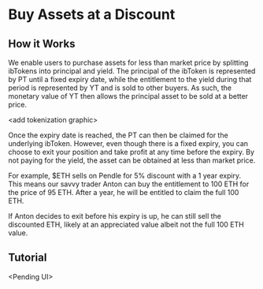 # Buy Assets at a Discount


## How it Works

We enable users to purchase assets for less than market price by splitting ibTokens into principal and yield. The principal of the ibToken is represented by PT until a fixed expiry date, while the entitlement to the yield during that period is represented by YT and is sold to other buyers. As such, the monetary value of YT then allows the principal asset to be sold at a better price.  

&lt;add tokenization graphic>

Once the expiry date is reached, the PT can then be claimed for the underlying ibToken. However, even though there is a fixed expiry, you can choose to exit your position and take profit at any time before the expiry. By not paying for the yield, the asset can be obtained at less than market price.

For example, $ETH sells on Pendle for 5% discount with a 1 year expiry. This means our savvy trader Anton can buy the entitlement to 100 ETH for the price of 95 ETH. After a year, he will be entitled to claim the full 100 ETH. 

If Anton decides to exit before his expiry is up, he can still sell the discounted ETH, likely at an appreciated value albeit not the full 100 ETH value.


## Tutorial

&lt;Pending UI>